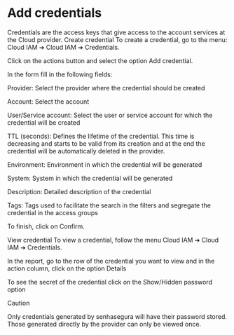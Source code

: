 # Add credentials 

Credentials are the access keys that give access to the account services at the Cloud provider.
Create credential
To create a credential, go to the menu: Cloud IAM ➔ Cloud IAM ➔ Credentials.


Click on the actions button and select the option Add credential.


In the form fill in the following fields:


Provider: Select the provider where the credential should be created


Account: Select the account


User/Service account: Select the user or service account for which the
                    credential will be created


TTL (seconds): Defines the lifetime of the credential. This time is
                    decreasing and starts to be valid from its creation and at the end the credential will be
                    automatically deleted in the provider.


Environment: Environment in which the credential will be generated


System: System in which the credential will be generated


Description: Detailed description of the credential


Tags: Tags used to facilitate the search in the filters and segregate the
                    credential in the access groups




To finish, click on Confirm.


View credential
To view a credential, follow the menu Cloud IAM ➔ Cloud IAM ➔ Credentials.


In the report, go to the row of the credential you want to view and in the action column, click on the option
            Details


To see the secret of the credential click on the Show/Hidden password option



Caution

Only credentials generated by senhasegura will have their password stored. Those generated directly by the
            provider can only be viewed once.